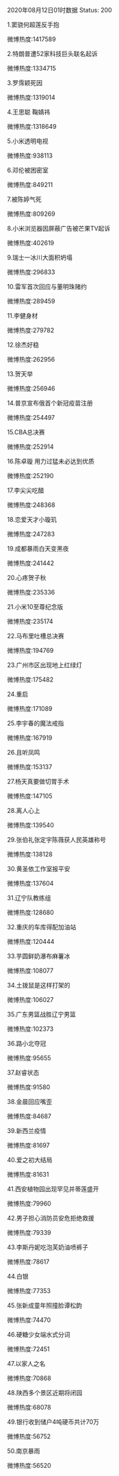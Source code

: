2020年08月12日01时数据
Status: 200

1.窦骁何超莲反手抱

微博热度:1417589

2.特朗普遭52家科技巨头联名起诉

微博热度:1334715

3.罗霈颖死因

微博热度:1319014

4.王思聪 鞠婧祎

微博热度:1318649

5.小米透明电视

微博热度:938113

6.邓伦被困密室

微博热度:849211

7.被陈婷气死

微博热度:809269

8.小米浏览器因屏蔽广告被芒果TV起诉

微博热度:402619

9.瑞士一冰川大面积坍塌

微博热度:296833

10.雷军首次回应与董明珠赌约

微博热度:289459

11.李健身材

微博热度:279782

12.徐杰好稳

微博热度:262956

13.贺天举

微博热度:256946

14.普京宣布俄首个新冠疫苗注册

微博热度:254497

15.CBA总决赛

微博热度:252914

16.陈卓璇 用力过猛未必达到优质

微博热度:252190

17.李尖尖吃醋

微博热度:248368

18.恋爱天才小璇玑

微博热度:247283

19.成都暴雨白天变黑夜

微博热度:241442

20.心疼贺子秋

微博热度:235336

21.小米10至尊纪念版

微博热度:235174

22.马布里吐槽总决赛

微博热度:194769

23.广州市区出现地上红绿灯

微博热度:175482

24.重启

微博热度:171089

25.李宇春的魔法戒指

微博热度:167919

26.且听凤鸣

微博热度:153137

27.杨天真要做切胃手术

微博热度:147105

28.离人心上

微博热度:139540

29.张伯礼张定宇陈薇获人民英雄称号

微博热度:138128

30.黄圣依工作室报平安

微博热度:137604

31.辽宁队教练组

微博热度:128680

32.重庆的车库得配加油站

微博热度:120444

33.芋圆鲜奶瀑布麻薯冰

微博热度:108077

34.土拨鼠是这样打架的

微博热度:106027

35.广东男篮战胜辽宁男篮

微博热度:102373

36.路小北夺冠

微博热度:95655

37.赵睿状态

微博热度:91580

38.金晨回应嘴歪

微博热度:84687

39.新西兰疫情

微博热度:81697

40.爱之初大结局

微博热度:81631

41.西安植物园出现罕见并蒂莲盛开

微博热度:79960

42.男子担心消防员安危拒绝救援

微博热度:79339

43.李斯丹妮吃泡芙奶油喷裤子

微博热度:78617

44.白银

微博热度:77353

45.张新成童年照撞脸谭松韵

微博热度:74470

46.硬糖少女端水式分词

微博热度:72451

47.以家人之名

微博热度:70868

48.陕西多个景区近期将闭园

微博热度:68078

49.银行收到储户4吨硬币共计70万

微博热度:56752

50.南京暴雨

微博热度:56520

